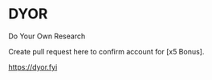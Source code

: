 # DYOR

Do Your Own Research

Create pull request here to confirm account for [x5 Bonus].

https://dyor.fyi
